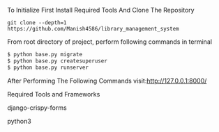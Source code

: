 To Initialize First Install Required Tools And Clone The Repository

```
git clone --depth=1 https://github.com/Manish4586/library_management_system

```

From root directory of project, perform following commands in terminal

```bash
$ python base.py migrate
$ python base.py createsuperuser
$ python base.py runserver
```
After Performing The Following Commands
visit:http://127.0.0.1:8000/

Required Tools and Frameworks

django-crispy-forms

python3

